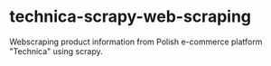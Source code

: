 # technica-scrapy-web-scraping
Webscraping product information from Polish e-commerce platform "Technica" using scrapy.
